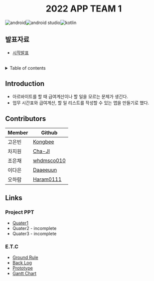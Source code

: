 <h1 align='center'>2022 APP TEAM 1</h1>

![android]![android studio]![kotlin]

## 발표자료
- [시작발표](https://www.miricanvas.com/v/1102pbc)

<!-- 앱 로고, 다운로드 링크 등 생기면 추가할 공간 -->

<!-- TABLE OF CONTENTS -->
<br>
<details>
  <summary>Table of contents</summary>
  <ol>
      <li><a href="#Introduction">Introduction</a></li>
      <li><a href="#Contributors">Contributors</a></li>
      <li>
          <a href="#Links">Links</a>
          <ul>
              <li><a href="#Project PPT">Project PPT</a></li>
              <li><a href="#E.T.C">E.T.C</a></li>
          </ul>
      </li>
  </ol>
</details>

## Introduction
<!-- 아이디어 소개가 들어갈 공간 -->
- 아르바이트를 할 때 급여계산이나 할 일을 모르는 문제가 생긴다.
- 업무 시간표와 급여계산, 할 일 리스트를 작성할 수 있는 앱을 만들기로 했다.

## Contributors

<!-- 멤버 소개에 뭐를 넣을까요-->
|Member|Github|
|--|--|
|고은빈|[Kongbee]|
|차지원|[Cha-JI]|
|조은채|[whdmsco010]|
|이다은|[Daaeeuun]|
|오하람|[Haram0111]|

## Links

### Project PPT
- [Quater1]
- Quater2 - incomplete
- Quater3 - incomplete

### E.T.C
- [Ground Rule]
- [Back Log]
- [Prototype]
- [Gantt Chart]

<!-- 링크 변수 -->
<!-- 깃헙 -->
[Kongbee]: https://github.com/Kongbee
[Cha-Ji]: https://github.com/Cha-Ji
[whdmsco010]: https://github.com/whdmsco010
[Daaeeuun]: https://github.com/Daaeeuun
[Haram0111]: https://github.com/Haram0111

<!-- 뱃지 -->
[android]: https://img.shields.io/badge/Android-3DDC84?style=for-the-badge&logo=android&logoColor=white
[android studio]: https://img.shields.io/badge/Android%20Studio-3DDC84.svg?style=for-the-badge&logo=android-studio&logoColor=white
[kotlin]: https://img.shields.io/badge/kotlin-%230095D5.svg?style=for-the-badge&logo=kotlin&logoColor=white

<!-- 링크 -->
[Quater1]: https://www.miricanvas.com/v/1102pbc
[Prototype]: https://www.figma.com/file/n9CMUsZPC0kjMN1gJfjoqC/%EA%B0%80%EA%B2%8C%EA%B4%80%EB%A6%AC-%EC%95%B1-%ED%94%84%EB%A1%9C%ED%86%A0%ED%83%80%EC%9E%85?node-id=0%3A1
[Gantt Chart]: https://docs.google.com/spreadsheets/d/17JpA3d8q_ztcrVugrHIaxOLDGQdI7LykMAA-UG1ijtk/edit?usp=sharing
[Ground Rule]: https://perpetual-roadway-e83.notion.site/09ba003f24d24f7f96163b45432dc445
[Back Log]:https://perpetual-roadway-e83.notion.site/2bff2301ac984680b3808bce81a4e27d?v=95a6e8d3023b45839b92ad301ae581c3